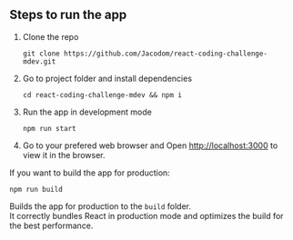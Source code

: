 ## Steps to run the app

1) Clone the repo

    `git clone https://github.com/Jacodom/react-coding-challenge-mdev.git`

2) Go to project folder and install dependencies

    `cd react-coding-challenge-mdev && npm i`

3) Run the app in development mode

    `npm run start`

4) Go to your prefered web browser and Open [http://localhost:3000](http://localhost:3000) to view it in the browser.


If you want to build the app for production:

`npm run build`

Builds the app for production to the `build` folder.\
It correctly bundles React in production mode and optimizes the build for the best performance.

